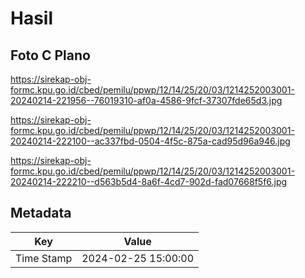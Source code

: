 # Hasil

## Foto C Plano

https://sirekap-obj-formc.kpu.go.id/cbed/pemilu/ppwp/12/14/25/20/03/1214252003001-20240214-221956--76019310-af0a-4586-9fcf-37307fde65d3.jpg

https://sirekap-obj-formc.kpu.go.id/cbed/pemilu/ppwp/12/14/25/20/03/1214252003001-20240214-222100--ac337fbd-0504-4f5c-875a-cad95d96a946.jpg

https://sirekap-obj-formc.kpu.go.id/cbed/pemilu/ppwp/12/14/25/20/03/1214252003001-20240214-222210--d563b5d4-8a6f-4cd7-902d-fad07668f5f6.jpg


## Metadata

| Key        | Value               |
| ---------- | ------------------- |
| Time Stamp | 2024-02-25 15:00:00 |



